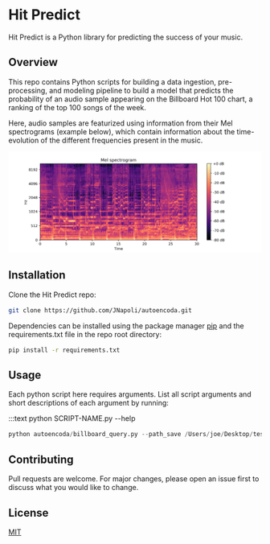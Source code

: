 # Hit Predict

Hit Predict is a Python library for predicting the success of your music.

## Overview

This repo contains Python scripts for building a data ingestion,
pre-processing, and modeling pipeline to build a model that predicts the
probability of an audio sample appearing on the Billboard Hot 100 chart,
a ranking of the top 100 songs of the week. 

Here, audio samples are featurized using information from their Mel
spectrograms (example below), which contain information about the time-evolution of the
different frequencies present in the music. 

![ScreenShot](/figs/spectrogram.png)

## Installation

Clone the Hit Predict repo:
```bash
git clone https://github.com/JNapoli/autoencoda.git
```

Dependencies can be installed using the package manager
[pip](https://pip.pypa.io/en/stable/) and the requirements.txt file in
the repo root directory:
```bash
pip install -r requirements.txt
```

## Usage

Each python script here requires arguments. List all script arguments
and short descriptions of each argument by running:

:::text
python SCRIPT-NAME.py --help


```python
python autoencoda/billboard_query.py --path_save /Users/joe/Desktop/test-dependencies/autoencoda/data/billboard/billboard-scrape.p
```

## Contributing
Pull requests are welcome. For major changes, please open an issue first to discuss what you would like to change.


## License
[MIT](https://choosealicense.com/licenses/mit/)
